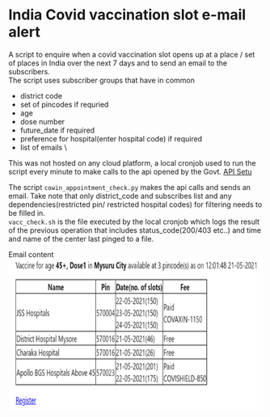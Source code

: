 # India Covid vaccination slot e-mail alert
A script to enquire when a covid vaccination slot opens up at a place / set of places in India over the next 7 days and to send an email to the subscribers.\
The script uses subscriber groups that have in common 
  * district code
  *  set of pincodes if requried
  *   age
  *   dose number
  *   future_date if required
  *   preference for hospital(enter hospital code) if required
  *   list of emails
  \

This was not hosted on any cloud platform, a local cronjob used to run the script every minute to make calls to the api opened by the Govt. [API Setu](https://apisetu.gov.in/public/marketplace/api/cowin)

The script <code>cowin_appointment_check.py</code> makes the api calls and sends an email.
Take note that only district_code and subscribes list and any dependencies(restricted pin/ restricted hospital codes) for filtering needs to be filled in.\
<code>vacc_check.sh</code> is the file executed by the local cronjob which logs the result of the previous operation that includes status_code(200/403 etc..) and time and name of the center last pinged to a file.

Email content\
<img src="./covid_vacc_email_dose.png" height=300px width=600px>
